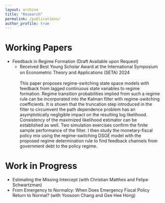 ```yaml
---
layout: archive
title: "Research"
permalink: /publications/
author_profile: true
---
```



Working Papers
======
- Feedback in Regime Formation (Draft Available upon Request)
    - Received Best Young Scholar Award at the International Symposium on Econometric Theory and Applications (SETA) 2024　<br> <br>
This paper proposes regime-switching state space models with feedback from lagged continuous state variables to regime formation. Regime transition probabilities implied from such a regime rule can be incorporated into the Kalman filter with regime-switching coefficients. It is shown that the truncation step introduced in the filter to circumvent the path dependence problem has an asymptotically negligible impact on the resulting log likelihood. Consistency of the maximized likelihood estimator can be established as well. Two simulation exercises confirm the finite sample performance of the filter. I then study the monetary-fiscal policy mix using the regime-switching DSGE model with the proposed regime determination rule to find feedback channels from government debt to the policy regime. <br>


Work in Progress
======
- Estimating the Missing Intercept (with Christian Matthes and Felipe Schwartzman)
- From Emergency to Normalcy: When Does Emergency Fiscal Policy Return to Normal? (with Yoosoon Chang and Gee Hee Hong)
